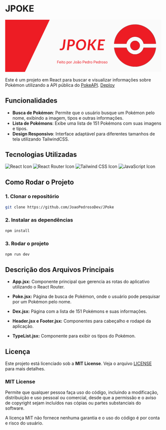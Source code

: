 # JPOKE

![JPOKE](/img/banner.png)

Este é um projeto em React para buscar e visualizar informações sobre Pokémon utilizando a API pública do [PokeAPI](https://pokeapi.co/).
[Deploy](https://jpoke.vercel.app/)


## Funcionalidades

- **Busca de Pokémon**: Permite que o usuário busque um Pokémon pelo nome, exibindo a imagem, tipos e outras informações.
- **Lista de Pokémons**: Exibe uma lista de 151 Pokémons com suas imagens e tipos.
- **Design Responsivo**: Interface adaptável para diferentes tamanhos de tela utilizando TailwindCSS.

## Tecnologias Utilizadas

![React Icon](https://img.shields.io/badge/React-111111?style=for-the-badge&logo=react&logoColor=61DAFB)
![React Router Icon](https://img.shields.io/badge/React_Router-CA4245?style=for-the-badge&logo=react-router&logoColor=white)
![Tailwind CSS Icon](https://img.shields.io/badge/TailwindCSS-38B2AC?style=for-the-badge&logo=tailwind-css&logoColor=white)
![JavaScript Icon](https://img.shields.io/badge/JavaScript-F7DF1E?style=for-the-badge&logo=javascript&logoColor=black)

## Como Rodar o Projeto

### 1. Clonar o repositório

```bash
git clone https://github.com/JoaoPedrosoDev/JPoke
```
### 2. Instalar as dependências

```bash
npm install
```

### 3. Rodar o projeto
```
npm run dev
```
## Descrição dos Arquivos Principais

- **App.jsx:** Componente principal que gerencia as rotas do aplicativo utilizando o React Router.

- **Poke.jsx:** Página de busca de Pokémon, onde o usuário pode pesquisar por um Pokémon pelo nome.

- **Dex.jsx:** Página com a lista de 151 Pokémons e suas informações.

- **Header.jsx e Footer.jsx:** Componentes para cabeçalho e rodapé da aplicação.

- **TypeList.jsx:** Componente para exibir os tipos do Pokémon.

## Licença

Este projeto está licenciado sob a **MIT License**. Veja o arquivo [LICENSE](LICENSE) para mais detalhes.

### MIT License

Permite que qualquer pessoa faça uso do código, incluindo a modificação, distribuição e uso pessoal ou comercial, desde que a permissão e o aviso de copyright sejam incluídos nas cópias ou partes substanciais do software.

A licença MIT não fornece nenhuma garantia e o uso do código é por conta e risco do usuário.


